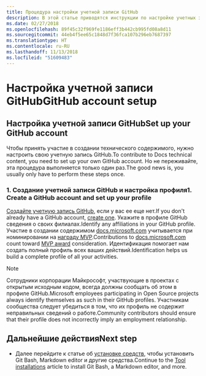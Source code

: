 ```yaml
---
title: Процедура настройки учетной записи GitHub
description: В этой статье приводятся инструкции по настройке учетных записей GitHub, которые требуются для участия в создании содержимого на сайте docs.microsoft.com.
ms.date: 02/27/2018
ms.openlocfilehash: 89f45c32f969fe1186eff3b442cb995fd08a8d11
ms.sourcegitcommit: 44eb4f5ee65c1848d7f36fca107b296eb7687397
ms.translationtype: HT
ms.contentlocale: ru-RU
ms.lasthandoff: 11/13/2018
ms.locfileid: "51609483"
---
```

# <a name="github-account-setup"></a><span data-ttu-id="51c37-103">Настройка учетной записи GitHub</span><span class="sxs-lookup"><span data-stu-id="51c37-103">GitHub account setup</span></span>

## <a name="set-up-your-github-account"></a><span data-ttu-id="51c37-104">Настройка учетной записи GitHub</span><span class="sxs-lookup"><span data-stu-id="51c37-104">Set up your GitHub account</span></span>

<span data-ttu-id="51c37-105">Чтобы принять участие в создании технического содержимого, нужно настроить свою учетную запись GitHub.</span><span class="sxs-lookup"><span data-stu-id="51c37-105">To contribute to Docs technical content, you need to set up your own GitHub account.</span></span> <span data-ttu-id="51c37-106">Но не переживайте, эта процедура выполняется только один раз.</span><span class="sxs-lookup"><span data-stu-id="51c37-106">The good news is, you usually only have to perform these steps once.</span></span>

### <a name="1-create-a-github-account-and-set-up-your-profile"></a><span data-ttu-id="51c37-107">1. Создание учетной записи GitHub и настройка профиля</span><span class="sxs-lookup"><span data-stu-id="51c37-107">1. Create a GitHub account and set up your profile</span></span>

<span data-ttu-id="51c37-108">[Создайте учетную запись GitHub](https://github.com/join), если у вас ее еще нет.</span><span class="sxs-lookup"><span data-stu-id="51c37-108">If you don't already have a GitHub account, [create one](https://github.com/join).</span></span> <span data-ttu-id="51c37-109">Укажите в профиле GitHub сведения о своих филиалах.</span><span class="sxs-lookup"><span data-stu-id="51c37-109">Identify any affiliations in your GitHub profile.</span></span> <span data-ttu-id="51c37-110">Участие в создании содержимом [docs.microsoft.com](https://docs.microsoft.com) учитывается при номинировании на [награду MVP](https://mvp.microsoft.com).</span><span class="sxs-lookup"><span data-stu-id="51c37-110">Contributions to [docs.microsoft.com](https://docs.microsoft.com) count toward [MVP award](https://mvp.microsoft.com) consideration.</span></span> <span data-ttu-id="51c37-111">Идентификация помогает нам создать полный профиль всех ваших действий.</span><span class="sxs-lookup"><span data-stu-id="51c37-111">Identification helps us build a complete profile of all your activities.</span></span>

>[!NOTE]
> <span data-ttu-id="51c37-112">Сотрудники корпорации Майкрософт, участвующие в проектах с открытым исходным кодом, всегда должны сообщать об этом в профиле GitHub.</span><span class="sxs-lookup"><span data-stu-id="51c37-112">Microsoft employees participating in Open Source projects always identify themselves as such in their GitHub profiles.</span></span> <span data-ttu-id="51c37-113">Участникам сообщества следует убедиться в том, что их профиль не содержит неправильных сведений о работе.</span><span class="sxs-lookup"><span data-stu-id="51c37-113">Community contributors should ensure that their profile does not incorrectly imply an employment relationship.</span></span>

## <a name="next-step"></a><span data-ttu-id="51c37-114">Дальнейшие действия</span><span class="sxs-lookup"><span data-stu-id="51c37-114">Next step</span></span>

* <span data-ttu-id="51c37-115">Далее перейдите к статье об [установке средств](get-started-setup-tools.md), чтобы установить Git Bash, Markdown editor и другие средства.</span><span class="sxs-lookup"><span data-stu-id="51c37-115">Continue to the [Tool installations](get-started-setup-tools.md) article to install Git Bash, a Markdown editor, and more.</span></span>
